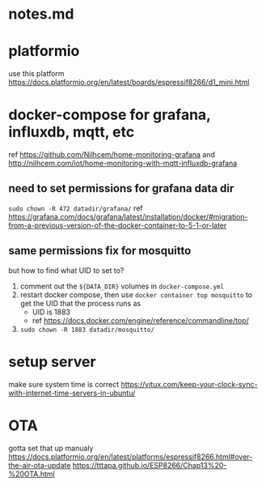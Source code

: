 # notes.md

# platformio
use this platform https://docs.platformio.org/en/latest/boards/espressif8266/d1_mini.html

# docker-compose for grafana, influxdb, mqtt, etc
ref https://github.com/Nilhcem/home-monitoring-grafana and http://nilhcem.com/iot/home-monitoring-with-mqtt-influxdb-grafana

## need to set permissions for grafana data dir 
`sudo chown -R 472 datadir/grafana/`
ref https://grafana.com/docs/grafana/latest/installation/docker/#migration-from-a-previous-version-of-the-docker-container-to-5-1-or-later

## same permissions fix for mosquitto
but how to find what UID to set to?
1. comment out the `${DATA_DIR}` volumes in `docker-compose.yml`
2. restart docker compose, then use `docker container top mosquitto` to get the UID that the process runs as
   * UID is 1883
   * ref https://docs.docker.com/engine/reference/commandline/top/
3. `sudo chown -R 1883 datadir/mosquitto/`


# setup server
make sure system time is correct https://vitux.com/keep-your-clock-sync-with-internet-time-servers-in-ubuntu/

# OTA
gotta set that up manualy
https://docs.platformio.org/en/latest/platforms/espressif8266.html#over-the-air-ota-update
https://tttapa.github.io/ESP8266/Chap13%20-%20OTA.html
